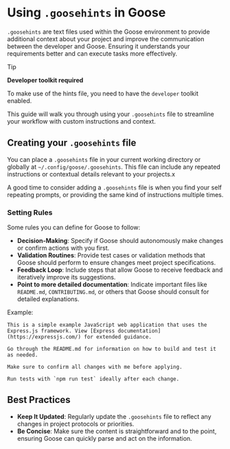 # Using `.goosehints` in Goose

`.goosehints` are text files used within the Goose environment to provide additional context about your project and improve the communication between the developer and Goose. Ensuring it understands your requirements better and can execute tasks more effectively.

>[!TIP]
> **Developer toolkit required**
>
> To make use of the hints file, you need to have the `developer` toolkit enabled.

This guide will walk you through using your `.goosehints` file to streamline your workflow with custom instructions and context.

## Creating your `.goosehints` file
You can place a `.goosehints` file in your current working directory or globally at `~/.config/goose/.goosehints`. This file can include any repeated instructions or contextual details relevant to your projects.x

A good time to consider adding a `.goosehints` file is when you find your self repeating prompts, or providing the same kind of instructions multiple times.

### Setting Rules

Some rules you can define for Goose to follow:
- **Decision-Making**: Specify if Goose should autonomously make changes or confirm actions with you first.
- **Validation Routines**: Provide test cases or validation methods that Goose should perform to ensure changes meet project specifications.
- **Feedback Loop**: Include steps that allow Goose to receive feedback and iteratively improve its suggestions.
- **Point to more detailed documentation**: Indicate important files like `README.md`, `CONTRIBUTING.md`, or others that Goose should consult for detailed explanations.

Example:

```jinja
This is a simple example JavaScript web application that uses the Express.js framework. View [Express documentation](https://expressjs.com/) for extended guidance.

Go through the README.md for information on how to build and test it as needed.

Make sure to confirm all changes with me before applying.

Run tests with `npm run test` ideally after each change.
```

## Best Practices

- **Keep It Updated**: Regularly update the `.goosehints` file to reflect any changes in project protocols or priorities.
- **Be Concise**: Make sure the content is straightforward and to the point, ensuring Goose can quickly parse and act on the information.
